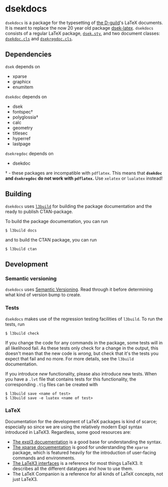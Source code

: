 # dsekdocs

`dsekdocs` is a package for the typesetting of [the D-guild](https://dsek.se/)'s LaTeX documents. It is meant to replace the now 20 year old package [dsek-latex](https://github.com/Dsek-LTH/dsek-latex). `dsekdocs` consists of a regular LaTeX package, [`dsek.sty`](dsek.sty), and two document classes: [`dsekdoc.cls`](dsekdoc.cls) and [`dsekregdoc.cls`](dsekregdoc.cls).


## Dependencies

`dsek` depends on

-   xparse
-   graphicx
-   enumitem

`dsekdoc` depends on

-   dsek
-   fontspec†
-   polyglossia†
-   calc
-   geometry
-   titlesec
-   hyperref
-   lastpage

`dsekregdoc` depends on

-   dsekdoc

† - these packages are incompatible with `pdflatex`. This means that **`dsekdoc` and `dsekregdoc` do not work with `pdflatex`.** Use `xelatex` or `lualatex` instead!


## Building

`dsekdocs` uses [`l3build`](https://ctan.org/pkg/l3build) for building the package documentation and the ready to publish CTAN-package.

To build the package documentation, you can run

```shell
$ l3build docs
```

and to build the CTAN package, you can run

```shell
$ l3build ctan
```


## Development


### Semantic versioning

`dsekdocs` uses [Semantic Versioning](https://semver.org/spec/v2.0.0.html). Read through it before determining what kind of version bump to create.

### Tests

`dsekdocs` makes use of the regression testing facilities of `l3build`. To run the tests, run
```shell
$ l3build check
```

If you change the code for any commands in the package, some tests will in all likelihood fail. As these tests only check for a change in the output, this doesn't mean that the new code is *wrong*, but check that it's the tests you expect that fail and no more. For more details, see the `l3build` documentation.

If you introduce *new* functionality, please also introduce new tests. When you have a `.lvt` file that contains tests for this functionality, the corresponding `.tlg` files can be created with

```shell
$ l3build save <name of test>
$ l3build save -e luatex <name of test>
```

### LaTeX

Documentation for the development of LaTeX packages is kind of scarce; especially so since we are using the relatively modern Expl syntax introduced in LaTeX3. Regardless, some good resources are:

-   [The expl3 docuementation](http://mirrors.ctan.org/macros/latex/contrib/l3kernel/expl3.pdf) is a good base for understanding the syntax.
-   [The xparse docuementation](http://mirrors.ctan.org/macros/latex/contrib/l3packages/xparse.pdf) is good for understanding the `xparse` package, which is featured heavily for the introduction of user-facing commands and environments.
-   [The LaTeX3 interfaces](http://mirrors.ctan.org/macros/latex/contrib/l3kernel/interface3.pdf) is a reference for most things LaTeX3. It describes all the different datatypes and how to use them.
-   The LaTeX Companion is a reference for all kinds of LaTeX concepts, not just LaTeX3.
